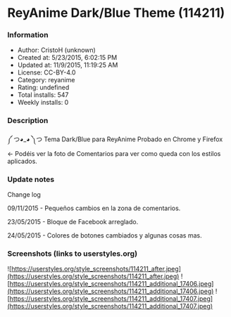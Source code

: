 # ReyAnime Dark/Blue Theme (114211)

### Information
- Author: CristoH (unknown)
- Created at: 5/23/2015, 6:02:15 PM
- Updated at: 11/9/2015, 11:19:25 AM
- License: CC-BY-4.0
- Category: reyanime
- Rating: undefined
- Total installs: 547
- Weekly installs: 0


### Description
༼ つ◕_◕ ༽つ Tema Dark/Blue para ReyAnime Probado en Chrome y Firefox
<- Podéis ver la foto de Comentarios para ver como queda con los estilos aplicados.

### Update notes
Change log

09/11/2015 - Pequeños cambios en la zona de comentarios.

23/05/2015 - Bloque de Facebook arreglado.

24/05/2015 - Colores de botones cambiados y algunas cosas mas.

### Screenshots (links to userstyles.org)
![https://userstyles.org/style_screenshots/114211_after.jpeg](https://userstyles.org/style_screenshots/114211_after.jpeg)
![https://userstyles.org/style_screenshots/114211_additional_17406.jpeg](https://userstyles.org/style_screenshots/114211_additional_17406.jpeg)
![https://userstyles.org/style_screenshots/114211_additional_17407.jpeg](https://userstyles.org/style_screenshots/114211_additional_17407.jpeg)

